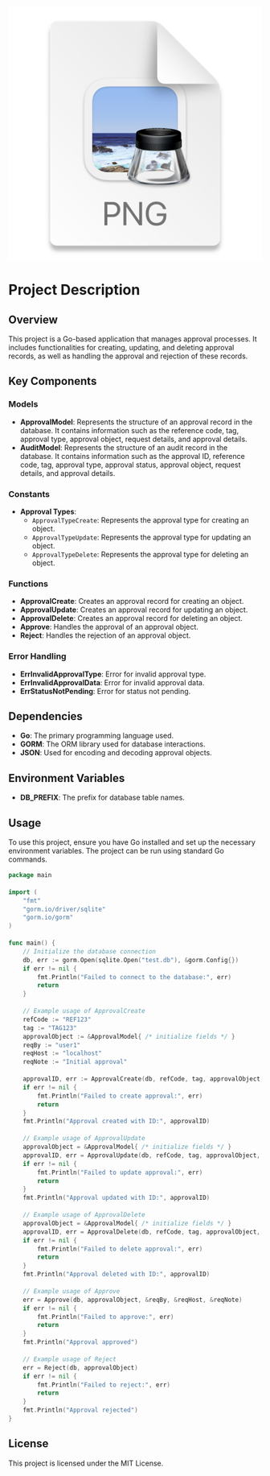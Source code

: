 ![logo.png](logo.png)

# Project Description

## Overview

This project is a Go-based application that manages approval processes. It includes functionalities for creating, updating, and deleting approval records, as well as handling the approval and rejection of these records.

## Key Components

### Models

- **ApprovalModel**: Represents the structure of an approval record in the database. It contains information such as the reference code, tag, approval type, approval object, request details, and approval details.
- **AuditModel**: Represents the structure of an audit record in the database. It contains information such as the approval ID, reference code, tag, approval type, approval status, approval object, request details, and approval details.

### Constants

- **Approval Types**:
    - `ApprovalTypeCreate`: Represents the approval type for creating an object.
    - `ApprovalTypeUpdate`: Represents the approval type for updating an object.
    - `ApprovalTypeDelete`: Represents the approval type for deleting an object.

### Functions

- **ApprovalCreate**: Creates an approval record for creating an object.
- **ApprovalUpdate**: Creates an approval record for updating an object.
- **ApprovalDelete**: Creates an approval record for deleting an object.
- **Approve**: Handles the approval of an approval object.
- **Reject**: Handles the rejection of an approval object.

### Error Handling

- **ErrInvalidApprovalType**: Error for invalid approval type.
- **ErrInvalidApprovalData**: Error for invalid approval data.
- **ErrStatusNotPending**: Error for status not pending.

## Dependencies

- **Go**: The primary programming language used.
- **GORM**: The ORM library used for database interactions.
- **JSON**: Used for encoding and decoding approval objects.

## Environment Variables

- **DB\_PREFIX**: The prefix for database table names.

## Usage

To use this project, ensure you have Go installed and set up the necessary environment variables. The project can be run using standard Go commands.

```go
package main

import (
	"fmt"
	"gorm.io/driver/sqlite"
	"gorm.io/gorm"
)

func main() {
	// Initialize the database connection
	db, err := gorm.Open(sqlite.Open("test.db"), &gorm.Config{})
	if err != nil {
		fmt.Println("Failed to connect to the database:", err)
		return
	}

	// Example usage of ApprovalCreate
	refCode := "REF123"
	tag := "TAG123"
	approvalObject := &ApprovalModel{ /* initialize fields */ }
	reqBy := "user1"
	reqHost := "localhost"
	reqNote := "Initial approval"

	approvalID, err := ApprovalCreate(db, refCode, tag, approvalObject, &reqBy, &reqHost, &reqNote)
	if err != nil {
		fmt.Println("Failed to create approval:", err)
		return
	}
	fmt.Println("Approval created with ID:", approvalID)

	// Example usage of ApprovalUpdate
	approvalObject = &ApprovalModel{ /* initialize fields */ }
	approvalID, err = ApprovalUpdate(db, refCode, tag, approvalObject, &reqBy, &reqHost, &reqNote)
	if err != nil {
		fmt.Println("Failed to update approval:", err)
		return
	}
	fmt.Println("Approval updated with ID:", approvalID)

	// Example usage of ApprovalDelete
	approvalObject = &ApprovalModel{ /* initialize fields */ }
	approvalID, err = ApprovalDelete(db, refCode, tag, approvalObject, &reqBy, &reqHost, &reqNote)
	if err != nil {
		fmt.Println("Failed to delete approval:", err)
		return
	}
	fmt.Println("Approval deleted with ID:", approvalID)

	// Example usage of Approve
	err = Approve(db, approvalObject, &reqBy, &reqHost, &reqNote)
	if err != nil {
		fmt.Println("Failed to approve:", err)
		return
	}
	fmt.Println("Approval approved")

	// Example usage of Reject
	err = Reject(db, approvalObject)
	if err != nil {
		fmt.Println("Failed to reject:", err)
		return
	}
	fmt.Println("Approval rejected")
}
```

## License

This project is licensed under the MIT License.